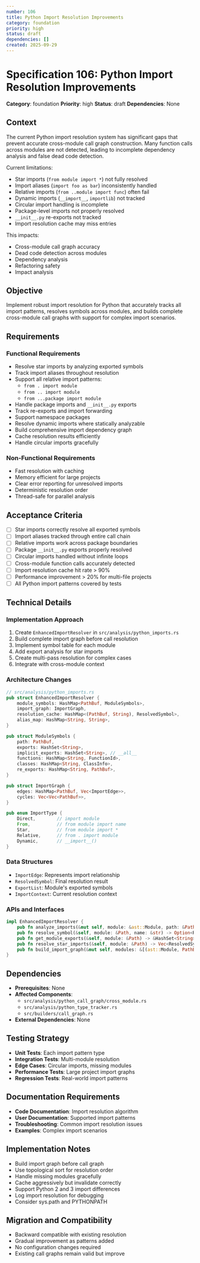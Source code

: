 ```yaml
---
number: 106
title: Python Import Resolution Improvements
category: foundation
priority: high
status: draft
dependencies: []
created: 2025-09-29
---
```


# Specification 106: Python Import Resolution Improvements

**Category**: foundation
**Priority**: high
**Status**: draft
**Dependencies**: None

## Context

The current Python import resolution system has significant gaps that prevent accurate cross-module call graph construction. Many function calls across modules are not detected, leading to incomplete dependency analysis and false dead code detection.

Current limitations:
- Star imports (`from module import *`) not fully resolved
- Import aliases (`import foo as bar`) inconsistently handled
- Relative imports (`from ..module import func`) often fail
- Dynamic imports (`__import__`, `importlib`) not tracked
- Circular import handling is incomplete
- Package-level imports not properly resolved
- `__init__.py` re-exports not tracked
- Import resolution cache may miss entries

This impacts:
- Cross-module call graph accuracy
- Dead code detection across modules
- Dependency analysis
- Refactoring safety
- Impact analysis

## Objective

Implement robust import resolution for Python that accurately tracks all import patterns, resolves symbols across modules, and builds complete cross-module call graphs with support for complex import scenarios.

## Requirements

### Functional Requirements

- Resolve star imports by analyzing exported symbols
- Track import aliases throughout resolution
- Support all relative import patterns:
  - `from . import module`
  - `from .. import module`
  - `from ...package import module`
- Handle package imports and `__init__.py` exports
- Track re-exports and import forwarding
- Support namespace packages
- Resolve dynamic imports where statically analyzable
- Build comprehensive import dependency graph
- Cache resolution results efficiently
- Handle circular imports gracefully

### Non-Functional Requirements

- Fast resolution with caching
- Memory efficient for large projects
- Clear error reporting for unresolved imports
- Deterministic resolution order
- Thread-safe for parallel analysis

## Acceptance Criteria

- [ ] Star imports correctly resolve all exported symbols
- [ ] Import aliases tracked through entire call chain
- [ ] Relative imports work across package boundaries
- [ ] Package `__init__.py` exports properly resolved
- [ ] Circular imports handled without infinite loops
- [ ] Cross-module function calls accurately detected
- [ ] Import resolution cache hit rate > 90%
- [ ] Performance improvement > 20% for multi-file projects
- [ ] All Python import patterns covered by tests

## Technical Details

### Implementation Approach

1. Create `EnhancedImportResolver` in `src/analysis/python_imports.rs`
2. Build complete import graph before call resolution
3. Implement symbol table for each module
4. Add export analysis for star imports
5. Create multi-pass resolution for complex cases
6. Integrate with cross-module context

### Architecture Changes

```rust
// src/analysis/python_imports.rs
pub struct EnhancedImportResolver {
    module_symbols: HashMap<PathBuf, ModuleSymbols>,
    import_graph: ImportGraph,
    resolution_cache: HashMap<(PathBuf, String), ResolvedSymbol>,
    alias_map: HashMap<String, String>,
}

pub struct ModuleSymbols {
    path: PathBuf,
    exports: HashSet<String>,
    implicit_exports: HashSet<String>, // __all__
    functions: HashMap<String, FunctionId>,
    classes: HashMap<String, ClassInfo>,
    re_exports: HashMap<String, PathBuf>,
}

pub struct ImportGraph {
    edges: HashMap<PathBuf, Vec<ImportEdge>>,
    cycles: Vec<Vec<PathBuf>>,
}

pub enum ImportType {
    Direct,        // import module
    From,          // from module import name
    Star,          // from module import *
    Relative,      // from . import module
    Dynamic,       // __import__()
}
```

### Data Structures

- `ImportEdge`: Represents import relationship
- `ResolvedSymbol`: Final resolution result
- `ExportList`: Module's exported symbols
- `ImportContext`: Current resolution context

### APIs and Interfaces

```rust
impl EnhancedImportResolver {
    pub fn analyze_imports(&mut self, module: &ast::Module, path: &Path);
    pub fn resolve_symbol(&self, module: &Path, name: &str) -> Option<ResolvedSymbol>;
    pub fn get_module_exports(&self, module: &Path) -> &HashSet<String>;
    pub fn resolve_star_imports(&self, module: &Path) -> Vec<ResolvedSymbol>;
    pub fn build_import_graph(&mut self, modules: &[(ast::Module, PathBuf)]);
}
```

## Dependencies

- **Prerequisites**: None
- **Affected Components**:
  - `src/analysis/python_call_graph/cross_module.rs`
  - `src/analysis/python_type_tracker.rs`
  - `src/builders/call_graph.rs`
- **External Dependencies**: None

## Testing Strategy

- **Unit Tests**: Each import pattern type
- **Integration Tests**: Multi-module resolution
- **Edge Cases**: Circular imports, missing modules
- **Performance Tests**: Large project import graphs
- **Regression Tests**: Real-world import patterns

## Documentation Requirements

- **Code Documentation**: Import resolution algorithm
- **User Documentation**: Supported import patterns
- **Troubleshooting**: Common import resolution issues
- **Examples**: Complex import scenarios

## Implementation Notes

- Build import graph before call graph
- Use topological sort for resolution order
- Handle missing modules gracefully
- Cache aggressively but invalidate correctly
- Support Python 2 and 3 import differences
- Log import resolution for debugging
- Consider sys.path and PYTHONPATH

## Migration and Compatibility

- Backward compatible with existing resolution
- Gradual improvement as patterns added
- No configuration changes required
- Existing call graphs remain valid but improve